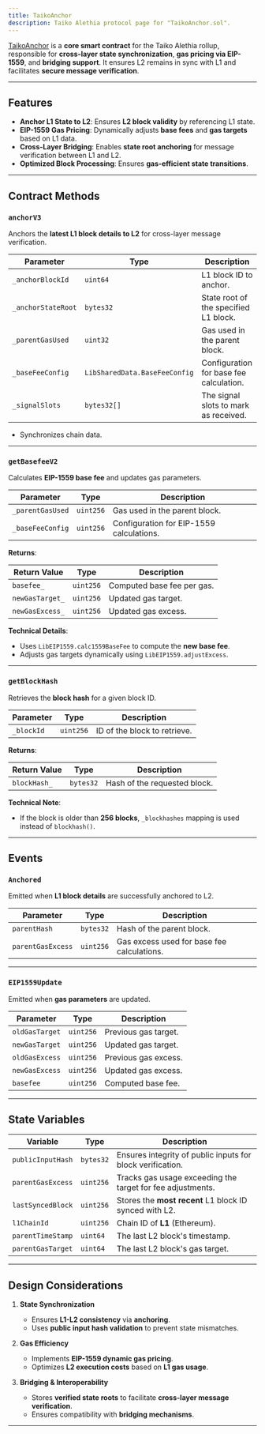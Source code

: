 ```yaml
---
title: TaikoAnchor
description: Taiko Alethia protocol page for "TaikoAnchor.sol".
---
```


[TaikoAnchor](https://github.com/taikoxyz/taiko-mono/blob/taiko-alethia-protocol-v2.3.0/packages/protocol/contracts/layer2/based/TaikoAnchor.sol) is a **core smart contract** for the Taiko Alethia rollup, responsible for **cross-layer state synchronization**, **gas pricing via EIP-1559**, and **bridging support**. It ensures L2 remains in sync with L1 and facilitates **secure message verification**.

---

## Features

- **Anchor L1 State to L2**: Ensures **L2 block validity** by referencing L1 state.
- **EIP-1559 Gas Pricing**: Dynamically adjusts **base fees** and **gas targets** based on L1 data.
- **Cross-Layer Bridging**: Enables **state root anchoring** for message verification between L1 and L2.
- **Optimized Block Processing**: Ensures **gas-efficient state transitions**.

---

## Contract Methods

### `anchorV3`

Anchors the **latest L1 block details to L2** for cross-layer message verification.

| Parameter          | Type                          | Description                             |
| ------------------ | ----------------------------- | --------------------------------------- |
| `_anchorBlockId`   | `uint64`                      | L1 block ID to anchor.                  |
| `_anchorStateRoot` | `bytes32`                     | State root of the specified L1 block.   |
| `_parentGasUsed`   | `uint32`                      | Gas used in the parent block.           |
| `_baseFeeConfig`   | `LibSharedData.BaseFeeConfig` | Configuration for base fee calculation. |
| `_signalSlots`     | `bytes32[]`                   | The signal slots to mark as received.   |

- Synchronizes chain data.

---

### `getBasefeeV2`

Calculates **EIP-1559 base fee** and updates gas parameters.

| Parameter        | Type      | Description                              |
| ---------------- | --------- | ---------------------------------------- |
| `_parentGasUsed` | `uint256` | Gas used in the parent block.            |
| `_baseFeeConfig` | `uint256` | Configuration for EIP-1559 calculations. |

**Returns**:

| Return Value    | Type      | Description                |
| --------------- | --------- | -------------------------- |
| `basefee_`      | `uint256` | Computed base fee per gas. |
| `newGasTarget_` | `uint256` | Updated gas target.        |
| `newGasExcess_` | `uint256` | Updated gas excess.        |

**Technical Details**:

- Uses `LibEIP1559.calc1559BaseFee` to compute the **new base fee**.
- Adjusts gas targets dynamically using `LibEIP1559.adjustExcess`.

---

### `getBlockHash`

Retrieves the **block hash** for a given block ID.

| Parameter  | Type      | Description                  |
| ---------- | --------- | ---------------------------- |
| `_blockId` | `uint256` | ID of the block to retrieve. |

**Returns**:

| Return Value | Type      | Description                  |
| ------------ | --------- | ---------------------------- |
| `blockHash_` | `bytes32` | Hash of the requested block. |

**Technical Note**:

- If the block is older than **256 blocks**, `_blockhashes` mapping is used instead of `blockhash()`.

---

## Events

### `Anchored`

Emitted when **L1 block details** are successfully anchored to L2.

| Parameter         | Type      | Description                                |
| ----------------- | --------- | ------------------------------------------ |
| `parentHash`      | `bytes32` | Hash of the parent block.                  |
| `parentGasExcess` | `uint256` | Gas excess used for base fee calculations. |

---

### `EIP1559Update`

Emitted when **gas parameters** are updated.

| Parameter      | Type      | Description          |
| -------------- | --------- | -------------------- |
| `oldGasTarget` | `uint256` | Previous gas target. |
| `newGasTarget` | `uint256` | Updated gas target.  |
| `oldGasExcess` | `uint256` | Previous gas excess. |
| `newGasExcess` | `uint256` | Updated gas excess.  |
| `basefee`      | `uint256` | Computed base fee.   |

---

## State Variables

| Variable          | Type      | Description                                                |
| ----------------- | --------- | ---------------------------------------------------------- |
| `publicInputHash` | `bytes32` | Ensures integrity of public inputs for block verification. |
| `parentGasExcess` | `uint256` | Tracks gas usage exceeding the target for fee adjustments. |
| `lastSyncedBlock` | `uint256` | Stores the **most recent** L1 block ID synced with L2.     |
| `l1ChainId`       | `uint256` | Chain ID of **L1** (Ethereum).                             |
| `parentTimeStamp` | `uint64`  | The last L2 block's timestamp.                             |
| `parentGasTarget` | `uint64`  | The last L2 block's gas target.                            |

---

## Design Considerations

1. **State Synchronization**
   - Ensures **L1-L2 consistency** via **anchoring**.
   - Uses **public input hash validation** to prevent state mismatches.

2. **Gas Efficiency**
   - Implements **EIP-1559 dynamic gas pricing**.
   - Optimizes **L2 execution costs** based on **L1 gas usage**.

3. **Bridging & Interoperability**
   - Stores **verified state roots** to facilitate **cross-layer message verification**.
   - Ensures compatibility with **bridging mechanisms**.

---
